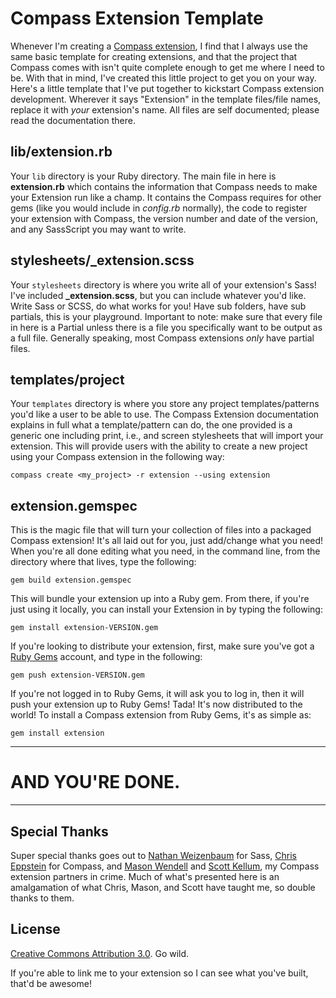 Compass Extension Template
==========================

Whenever I'm creating a [Compass extension](http://compass-style.org/help/tutorials/extensions/), I find that I always use the same basic template for creating extensions, and that the project that Compass comes with isn't quite complete enough to get me where I need to be. With that in mind, I've created this little project to get you on your way. Here's a little template that I've put together to kickstart Compass extension development. Wherever it says "Extension" in the template files/file names, replace it with *your* extension's name. All files are self documented; please read the documentation there.

## lib/extension.rb

Your `lib` directory is your Ruby directory. The main file in here is **extension.rb** which contains the information that Compass needs to make your Extension run like a champ.  It contains the Compass requires for other gems (like you would include in *config.rb* normally), the code to register your extension with Compass, the version number and date of the version, and any SassScript you may want to write.

## stylesheets/_extension.scss

Your `stylesheets` directory is where you write all of your extension's Sass! I've included **_extension.scss**, but you can include whatever you'd like. Write Sass or SCSS, do what works for you! Have sub folders, have sub partials, this is your playground. Important to note: make sure that every file in here is a Partial unless there is a file you specifically want to be output as a full file. Generally speaking, most Compass extensions *only* have partial files.

## templates/project

Your `templates` directory is where you store any project templates/patterns you'd like a user to be able to use. The Compass Extension documentation explains in full what a template/pattern can do, the one provided is a generic one including print, i.e., and screen stylesheets that will import your extension. This will provide users with the ability to create a new project using your Compass extension in the following way:

`compass create <my_project> -r extension --using extension`

## extension.gemspec

This is the magic file that will turn your collection of files into a packaged Compass extension! It's all laid out for you, just add/change what you need! When you're all done editing what you need, in the command line, from the directory where that lives, type the following:

`gem build extension.gemspec`

This will bundle your extension up into a Ruby gem. From there, if you're just using it locally, you can install your Extension in by typing the following:

`gem install extension-VERSION.gem`

If you're looking to distribute your extension, first, make sure you've got a [Ruby Gems](http://rubygems.org/) account, and type in the following:

`gem push extension-VERSION.gem`

If you're not logged in to Ruby Gems, it will ask you to log in, then it will push your extension up to Ruby Gems! Tada! It's now distributed to the world! To install a Compass extension from Ruby Gems, it's as simple as:

`gem install extension`

<hr>

# AND YOU'RE DONE.

<hr>

## Special Thanks
Super special thanks goes out to [Nathan Weizenbaum](https://github.com/nex3/) for Sass, [Chris Eppstein](https://github.com/chriseppstein/) for Compass, and [Mason Wendell](https://github.com/canarymason/) and [Scott Kellum](https://github.com/scottkellum/), my Compass extension partners in crime. Much of what's presented here is an amalgamation of what Chris, Mason, and Scott have taught me, so double thanks to them.

## License
[Creative Commons Attribution 3.0](http://creativecommons.org/licenses/by/3.0). Go wild.

If you're able to link me to your extension so I can see what you've built, that'd be awesome!